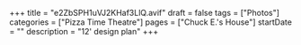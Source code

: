 +++
title = "e2ZbSPH1uVJ2KHaf3LlQ.avif"
draft = false
tags = ["Photos"]
categories = ["Pizza Time Theatre"]
pages = ["Chuck E.'s House"]
startDate = ""
description = "12' design plan"
+++
